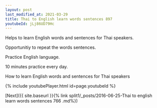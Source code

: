 ```yaml
---
layout: post
last_modified_at: 2021-03-29
title: Thai to English learn words sentences 897 
youtubeId: jLj86UD79Hc
---
```

 
 
Helps to learn English words and sentences for Thai speakers.

Opportunitiy to repeat the words sentences. 

Practice English language. 
 
10 minutes practice every day. 
 
How to learn English words and sentences for Thai speakers 
 
{% include youtubePlayer.html id=page.youtubeId %}
 
 
[Next]({{ site.baseurl }}{% link  split1/_posts/2016-06-25-Thai to english learn words sentences 766 .md%})
 
